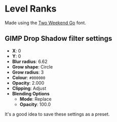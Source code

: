 # Level Ranks

Made using the [Two Weekend Go](https://gitlab.com/GuitarBro/two-weekend-go) font.

## GIMP Drop Shadow filter settings

+ **X**: 0
+ **Y**: 0
+ **Blur radius**: 6.62
+ **Grow shape**: Circle
+ **Grow radius**: 3
+ **Colour**: `#000000`
+ **Opacity**: 2.000
+ **Clipping**: Adjust
+ **Blending Options**
  + **Mode**: Replace
  + **Opacity**: 100.0

It's a good idea to save these settings as a preset.
